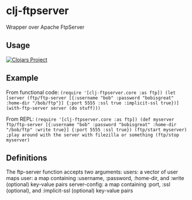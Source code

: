 # clj-ftpserver

Wrapper over Apache FtpServer


## Usage

[![Clojars Project](https://img.shields.io/clojars/v/clj-ftpserver.svg)](https://clojars.org/clj-ftpserver)

## Example

From functional code:
`(require '[clj-ftpserver.core :as ftp])
(let [server (ftp/ftp-server [{:username "bob" :password "bobisgreat" :home-dir "/bob/ftp"}]
						      {:port 5555 :ssl true :implicit-ssl true})]
  (with-ftp-server
    server
    (do stuff)))`

From REPL:
`(require '[clj-ftpserver.core :as ftp])
(def myserver ftp/ftp-server [{:username "bob" :password "bobisgreat" :home-dir "/bob/ftp" :write true}]
                              {:port 5555 :ssl true})
(ftp/start myserver)
;play around with the server with filezilla or something
(ftp/stop myserver)`

## Definitions
The ftp-server function accepts two arguments:
users: a vector of user maps
	user: a map containing :username, :password, :home-dir, and :write (optional) key-value pairs
server-config: a map containing :port, :ssl (optional), and :implicit-ssl (optional) key-value pairs
